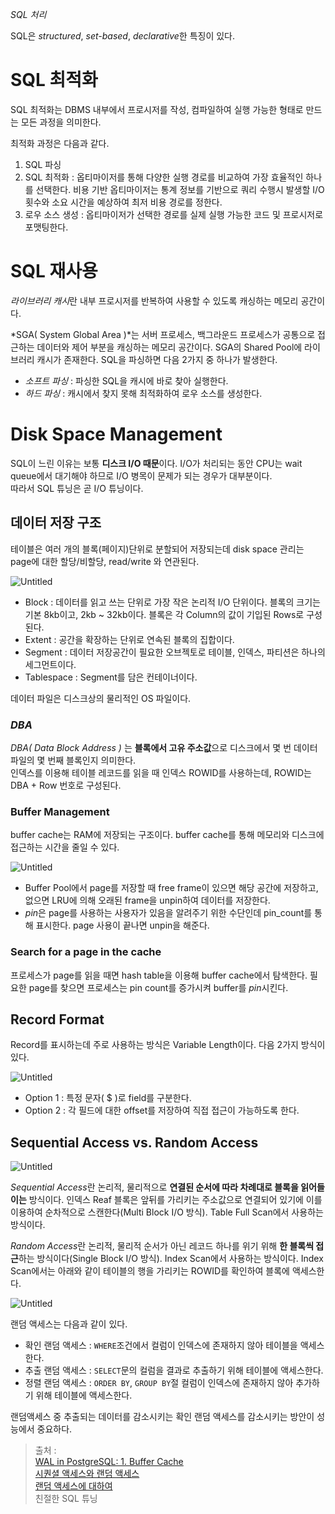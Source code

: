 *SQL 처리*

SQL은 *structured*, *set-based*, *declarative*한 특징이 있다. 
# SQL 최적화
SQL 최적화는 DBMS 내부에서 프로시저를 작성, 컴파일하여 실행 가능한 형태로 만드는 모든 과정을 의미한다.

최적화 과정은 다음과 같다.
1. SQL 파싱 
2. SQL 최적화 : 옵티마이저를 통해 다양한 실행 경로를 비교하여 가장 효율적인 하나를 선택한다. 비용 기반 옵티마이저는 통계 정보를 기반으로 쿼리 수행시 발생할 I/O 횟수와 소요 시간을 예상하여 최저 비용 경로를 정한다.
3. 로우 소스 생성 : 옵티마이저가 선택한 경로를 실제 실행 가능한 코드 및 프로시저로 포맷팅한다.

# SQL 재사용
*라이브러리 캐시*란 내부 프로시저를 반복하여 사용할 수 있도록 캐싱하는 메모리 공간이다. 

*SGA( System Global Area )*는 서버 프로세스, 백그라운드 프로세스가 공통으로 접근하는 데이터와 제어 부분을 캐싱하는 메모리 공간이다. SGA의 Shared Pool에 라이브러리 캐시가 존재한다. SQL을 파싱하면 다음 2가지 중 하나가 발생한다.
- *소프트 파싱* : 파싱한 SQL을 캐시에 바로 찾아 실행한다.
- *하드 파싱* : 캐시에서 찾지 못해 최적화하여 로우 소스를 생성한다.

# Disk Space Management
SQL이 느린 이유는 보통 **디스크 I/O 때문**이다. I/O가 처리되는 동안 CPU는 wait queue에서 대기해야 하므로 I/O 병목이 문제가 되는 경우가 대부분이다.  
따라서 SQL 튜닝은 곧 I/O 튜닝이다.

## 데이터 저장 구조
테이블은 여러 개의 블록(페이지)단위로 분할되어 저장되는데 disk space 관리는 page에 대한 할당/비할당, read/write 와 연관된다.  

![Untitled](../png/Untitled%209.png)

- Block : 데이터를 읽고 쓰는 단위로 가장 작은 논리적 I/O 단위이다. 블록의 크기는 기본 8kb이고, 2kb ~ 32kb이다. 블록은 각 Column의 값이 기입된 Rows로 구성된다.
- Extent : 공간을 확장하는 단위로 연속된 블록의 집합이다.
- Segment : 데이터 저장공간이 필요한 오브젝토로 테이블, 인덱스, 파티션은 하나의 세그먼트이다.
- Tablespace : Segment를 담은 컨테이너이다.  

데이터 파일은 디스크상의 물리적인 OS 파일이다.

### *DBA*

*DBA( Data Block Address )* 는 **블록에서 고유 주소값**으로 디스크에서 몇 번 데이터 파일의 몇 번째 블록인지 의미한다.  
인덱스를 이용해 테이블 레코드를 읽을 때 인덱스 ROWID를 사용하는데, ROWID는 DBA + Row 번호로 구성된다.

### Buffer Management
buffer cache는 RAM에 저장되는 구조이다. buffer cache를 통해 메모리와 디스크에 접근하는 시간을 줄일 수 있다.

![Untitled](../png/Untitled%207.png)

- Buffer Pool에서 page를 저장할 때 free frame이 있으면 해당 공간에 저장하고, 없으면 LRU에 의해 오래된 frame을 unpin하여 데이터를 저장한다. 
- *pin*은 page를 사용하는 사용자가 있음을 알려주기 위한 수단인데 pin_count를 통해 표시한다. page 사용이 끝나면 unpin을 해준다. 

### Search for a page in the cache

프로세스가 page를 읽을 때면 hash table을 이용해 buffer cache에서 탐색한다. 
필요한 page를 찾으면 프로세스는 pin count를 증가시켜 buffer를 *pin*시킨다.


## Record Format

Record를 표시하는데 주로 사용하는 방식은 Variable Length이다. 다음 2가지 방식이 있다.

![Untitled](../png/Untitled%208.png)

- Option 1 : 특정 문자( $ )로 field를 구분한다.
- Option 2 : 각 필드에 대한 offset를 저장하여 직접 접근이 가능하도록 한다. 

## Sequential Access vs. Random Access

![Untitled](../png/Untitled%2012.png)

*Sequential Access*란 논리적, 물리적으로 **연결된 순서에 따라 차례대로 블록을 읽어들이는** 방식이다. 
인덱스 Reaf 블록은 앞뒤를 가리키는 주소값으로 연결되어 있기에 이를 이용하여 순차적으로 스캔한다(Multi Block I/O 방식). Table Full Scan에서 사용하는 방식이다.

*Random Access*란 논리적, 물리적 순서가 아닌 레코드 하나를 위기 위해 **한 블록씩 접근**하는 방식이다(Single Block I/O 방식). Index Scan에서 사용하는 방식이다. Index Scan에서는 아래와 같이 테이블의 행을 가리키는 ROWID를 확인하여 블록에 액세스한다.

![Untitled](../png/Untitled%2011.png)

랜덤 액세스는 다음과 같이 있다.
- 확인 랜덤 액세스 : `WHERE`조건에서 컬럼이 인덱스에 존재하지 않아 테이블을 액세스한다.
- 추출 랜덤 액세스 : `SELECT`문의 컬럼을 결과로 추출하기 위해 테이블에 액세스한다.
- 정렬 랜덤 액세스 : `ORDER BY`, `GROUP BY`절 컬럼이 인덱스에 존재하지 않아 추가하기 위해 테이블에 액세스한다.

랜덤액세스 중 추출되는 데이터를 감소시키는 확인 랜덤 액세스를 감소시키는 방안이 성능에서 중요하다.

> 출처 :   
[WAL in PostgreSQL: 1. Buffer Cache](https://habr.com/en/company/postgrespro/blog/491730/)  
[시퀀셜 액세스와 랜덤 액세스](https://wedul.site/400)  
[랜덤 액세스에 대하여](https://blackhairdeveloper.tistory.com/3)  
친절한 SQL 튜닝